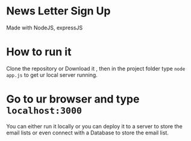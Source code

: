 # News Letter Sign Up

Made with NodeJS, expressJS

# How to run it

Clone the repository or Download it , then in the project folder type `node app.js` to get ur local server running.

# Go to ur browser and type `localhost:3000` 

You can either run it locally or you can deploy it to a server to store the email lists or even connect with a Database to store the email list.